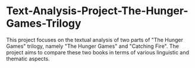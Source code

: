 # Text-Analysis-Project-The-Hunger-Games-Trilogy
This project focuses on the textual analysis of two parts of "The Hunger Games" trilogy, namely "The Hunger Games" and "Catching Fire". The project aims to compare these two books in terms of various linguistic and thematic aspects.
